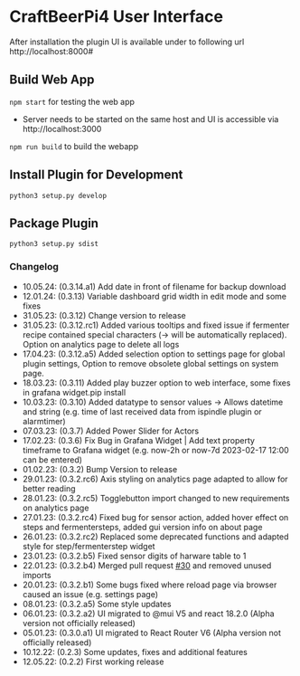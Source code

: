 # CraftBeerPi4 User Interface

After installation the plugin UI is available under to following url
http://localhost:8000#

## Build Web App

```npm start``` for testing the web app

- Server needs to be started on the same host and UI is accessible via http://localhost:3000

```npm run build``` to build the webapp

## Install Plugin for Development

```python3 setup.py develop```

## Package Plugin 

```python3 setup.py sdist```

### Changelog

- 10.05.24: (0.3.14.a1) Add date in front of filename for backup download
- 12.01.24: (0.3.13) Variable dashboard grid width in edit mode and some fixes
- 31.05.23: (0.3.12) Change version to release
- 31.05.23: (0.3.12.rc1) Added various tooltips and fixed issue if fermenter recipe contained special characters (-> will be automatically replaced). Option on analytics page to delete all logs
- 17.04.23: (0.3.12.a5) Added selection option to settings page for global plugin settings, Option to remove obsolete global settings on system page.
- 18.03.23: (0.3.11) Added play buzzer option to web interface, some fixes in grafana widget.pip install
- 10.03.23: (0.3.10) Added datatype to sensor values -> Allows datetime and string (e.g. time of last received data from ispindle plugin or alarmtimer)
- 07.03.23: (0.3.7) Added Power Slider for Actors
- 17.02.23: (0.3.6) Fix Bug in Grafana Widget | Add text property timeframe to Grafana widget (e.g. now-2h or now-7d 2023-02-17 12:00 can be entered)
- 01.02.23: (0.3.2) Bump Version to release
- 29.01.23: (0.3.2.rc6) Axis styling on analytics page adapted to allow for better reading
- 28.01.23: (0.3.2.rc5) Togglebutton import changed to new requirements on analytics page
- 27.01.23: (0.3.2.rc4) Fixed bug for sensor action, added hover effect on steps and fermentersteps, added gui version info on about page
- 26.01.23: (0.3.2.rc2) Replaced some deprecated functions and adapted style for step/fermenterstep widget
- 23.01.23: (0.3.2.b5) Fixed sensor digits of harware table to 1
- 22.01.23: (0.3.2.b4) Merged pull request [#30](https://github.com/avollkopf/craftbeerpi4-ui/pull/30) and removed unused imports
- 20.01.23: (0.3.2.b1) Some bugs fixed where reload page via browser caused an issue (e.g. settings page)
- 08.01.23: (0.3.2.a5) Some style updates
- 06.01.23: (0.3.2.a2) UI migrated to @mui V5 and react 18.2.0 (Alpha version not officially released)
- 05.01.23: (0.3.0.a1) UI migrated to React Router V6 (Alpha version not officially released)
- 10.12.22: (0.2.3) Some updates, fixes and additional features
- 12.05.22: (0.2.2) First working release
